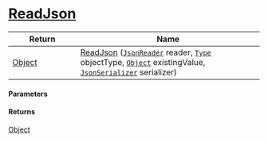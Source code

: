 # [ReadJson](./FeatureDescriptorDictionaryConverter--ReadJson.md)



| Return<div><a href="#"><img width=225></a></div> | Name<div><a href="#"><img width=525></a></div> | 
| --- | --- | 
| [Object](https://docs.microsoft.com/en-us/dotnet/api/System.Object) | [ReadJson](./FeatureDescriptorDictionaryConverter--ReadJson.md) ([`JsonReader`](./FeatureDescriptorDictionaryConverter--ReadJson.md) reader, [`Type`](https://docs.microsoft.com/en-us/dotnet/api/System.Type) objectType, [`Object`](https://docs.microsoft.com/en-us/dotnet/api/System.Object) existingValue, [`JsonSerializer`](./FeatureDescriptorDictionaryConverter--ReadJson.md) serializer) | 


#### Parameters

#### Returns
[Object](https://docs.microsoft.com/en-us/dotnet/api/System.Object)<br>
